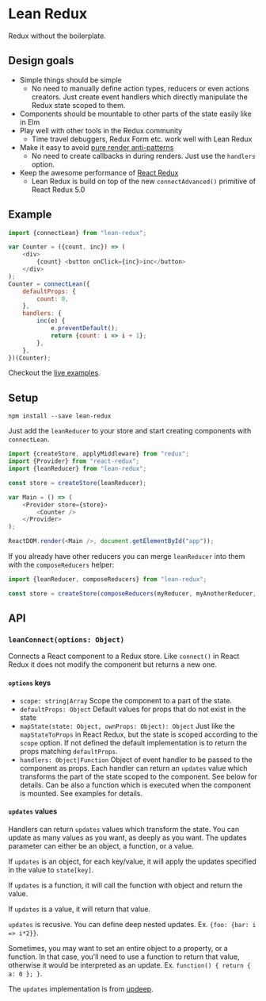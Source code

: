 
# Lean Redux

Redux without the boilerplate.

## Design goals

- Simple things should be simple
  - No need to manually define action types, reducers or even actions creators.
  Just create event handlers which directly manipulate the Redux state scoped
  to them.
- Components should be mountable to other parts of the state easily like in Elm
- Play well with other tools in the Redux community
  - Time travel debuggers, Redux Form etc. work well with Lean Redux
- Make it easy to avoid [pure render anti-patterns](https://medium.com/@esamatti/react-js-pure-render-performance-anti-pattern-fb88c101332f#.5idpdujva)
  - No need to create callbacks in during renders. Just use the `handlers` option.
- Keep the awesome performance of [React Redux](https://github.com/reactjs/react-redux)
  - Lean Redux is build on top of the new `connectAdvanced()` primitive of React Redux 5.0


## Example

```js
import {connectLean} from "lean-redux";

var Counter = ({count, inc}) => (
    <div>
        {count} <button onClick={inc}>inc</button>
    </div>
);
Counter = connectLean({
    defaultProps: {
        count: 0,
    },
    handlers: {
        inc(e) {
            e.preventDefault();
            return {count: i => i + 1};
        },
    },
})(Counter);
```

Checkout the [live examples](https://epeli.github.io/lean-redux/examples/).

## Setup

    npm install --save lean-redux

Just add the `leanReducer` to your store and start creating components with
`connectLean`.

```js
import {createStore, applyMiddleware} from "redux";
import {Provider} from "react-redux";
import {leanReducer} from "lean-redux";

const store = createStore(leanReducer);

var Main = () => (
    <Provider store={store}>
        <Counter />
    </Provider>
);

ReactDOM.render(<Main />, document.getElementById("app"));
```

If you already have other reducers you can merge `leanReducer` into them with
the `composeReducers` helper:

```js
import {leanReducer, composeReducers} from "lean-redux";

const store = createStore(composeReducers(myReducer, myAnotherReducer, leanReducer));

```

## API

### `leanConnect(options: Object)`

Connects a React component to a Redux store. Like `connect()` in React Redux it
does not modify the component but returns a new one.

#### `options` keys

- `scope: string|Array` Scope the component to a part of the state.
- `defaultProps: Object` Default values for props that do not exist in the state
- `mapState(state: Object, ownProps: Object): Object` Just like the `mapStateToProps` in React Redux, but the
state is scoped according to the `scope` option. If not defined the default
implementation is to return the props matching `defaultProps`.
- `handlers: Object|Function` Object of event handler to be passed to the
component as props. Each handler can return an `updates` value which transforms
the part of the state scoped to the component. See below for details. Can be
also a function which is executed when the component is mounted. See examples
for details.

#### `updates` values

Handlers can return `updates` values which transform the state. You can update
as many values as you want, as deeply as you want. The updates parameter can
either be an object, a function, or a value.

If `updates` is an object, for each key/value, it will apply the updates
specified in the value to `state[key]`.

If `updates` is a function, it will call the function with object and return the value.

If `updates` is a value, it will return that value.

`updates` is recusive. You can define deep nested updates. Ex. `{foo: {bar: i
=> i*2}}`.

Sometimes, you may want to set an entire
object to a property, or a function. In that case, you'll need to use a
function to return that value, otherwise it would be interpreted as an update.
Ex. `function() { return { a: 0 }; }`.

The `updates` implementation is from
[updeep](https://github.com/substantial/updeep).

